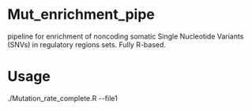 # Mut_enrichment_pipe
pipeline for enrichment of noncoding somatic Single Nucleotide Variants (SNVs) in regulatory regions sets. Fully R-based.

# Usage
./Mutation_rate_complete.R --file1 
